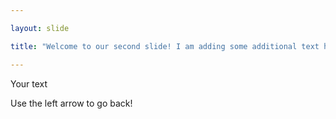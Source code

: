 ```yaml
---

layout: slide

title: "Welcome to our second slide! I am adding some additional text here. "

---
```


Your text

Use the left arrow to go back!
